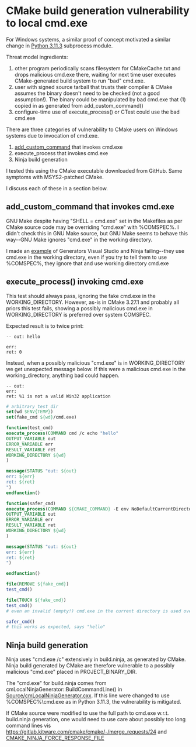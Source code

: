 # CMake build generation vulnerability to local cmd.exe

For Windows systems, a similar proof of concept motivated a similar change in [Python 3.11.3](https://github.com/python/cpython/issues/101283) subprocess module.

Threat model ingredients:

1. other program periodically scans filesystem for CMakeCache.txt and drops malicious cmd.exe there, waiting for next time user executes CMake-generated build system to run "bad" cmd.exe.
2. user with signed source tarball that trusts their compiler & CMake assumes the binary doesn't need to be checked (not a good assumption!). The binary could be manipulated by bad cmd.exe that (1) copied in as generated from add_custom_command()
3. configure-time use of execute_process() or CTest could use the bad cmd.exe

There are three categories of vulnerability to CMake users on Windows systems due to invocation of cmd.exe.

1. [add_custom_command](./blob/main/add_custom_command/) that invokes cmd.exe
2. execute_process that invokes cmd.exe
3. Ninja build generation

I tested this using the CMake executable downloaded from GitHub. Same symptoms with MSYS2-patched CMake.

I discuss each of these in a section below.

## add_custom_command that invokes cmd.exe

GNU Make despite having "SHELL = cmd.exe" set in the Makefiles as per CMake source code may be overriding "cmd.exe" with %COMSPEC%. I didn't check this in GNU Make source, but GNU Make seems to behave this way--GNU Make ignores "cmd.exe" in the working directory.

I made an [example](https://github.com/scivision/cmake-cmd-exe)
of Generators Visual Studio and Ninja failing--they use cmd.exe in the working directory, even if you try to tell them to use %COMSPEC%, they ignore that and use working directory cmd.exe

## execute_process() invoking cmd.exe

This test should always pass, ignoring the fake cmd.exe in the WORKING_DIRECTORY.
However, as-is in CMake 3.27.1 and probably all priors this test fails, showing a possibly malicious cmd.exe in WORKING_DIRECTORY is preferred over system COMSPEC.

Expected result is to twice print:

```
-- out: hello

err:
ret: 0
```

Instead, when a possibly malicious "cmd.exe" is in WORKING_DIRECTORY we get unexpected message below. If this were a malicious cmd.exe in the working_directory, anything bad could happen.

```
-- out:
err:
ret: %1 is not a valid Win32 application
```

```cmake
# arbitrary test dir
set(wd $ENV{TEMP})
set(fake_cmd ${wd}/cmd.exe)

function(test_cmd)
execute_process(COMMAND cmd /c echo "hello"
OUTPUT_VARIABLE out
ERROR_VARIABLE err
RESULT_VARIABLE ret
WORKING_DIRECTORY ${wd}
)

message(STATUS "out: ${out}
err: ${err}
ret: ${ret}
")
endfunction()

function(safer_cmd)
execute_process(COMMAND ${CMAKE_COMMAND} -E env NoDefaultCurrentDirectoryInExePath=1 cmd /c echo "hello"
OUTPUT_VARIABLE out
ERROR_VARIABLE err
RESULT_VARIABLE ret
WORKING_DIRECTORY ${wd}
)

message(STATUS "out: ${out}
err: ${err}
ret: ${ret}
")

endfunction()

file(REMOVE ${fake_cmd})
test_cmd()

file(TOUCH ${fake_cmd})
test_cmd()
# even an invalid (empty!) cmd.exe in the current directory is used over the system cmd.exe

safer_cmd()
# this works as expected, says "hello"
```

## Ninja build generation
Ninja uses "cmd.exe /c" extensively in build.ninja, as generated by CMake. Ninja build generated by CMake are therefore vulnerable to a possibly malicious "cmd.exe" placed in PROJECT_BINARY_DIR.

The "cmd.exe" for build.ninja comes from cmLocalNinjaGenerator::BuildCommandLine() in [Source/cmLocalNinjaGenerator.cxx](https://gitlab.kitware.com/cmake/cmake/-/blob/master/Source/cmLocalNinjaGenerator.cxx#L547).
If this line were changed to use %COMSPEC%\cmd.exe as in Python 3.11.3, the vulnerability is mitigated.

If CMake source were modified to use the full path to cmd.exe w.r.t. build.ninja generation, one would need to use care about possibly too long command lines vis https://gitlab.kitware.com/cmake/cmake/-/merge_requests/24 and [CMAKE_NINJA_FORCE_RESPONSE_FILE](https://gitlab.kitware.com/cmake/cmake/-/blob/master/Source/cmNinjaTargetGenerator.cxx#L1872)

